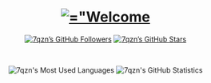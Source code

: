 <p align="center">
	<h1 align="center"><a href="#"><img src="https://readme-typing-svg.demolab.com?font=Montserrat&size=36&pause=2000&color=6699FF&center=true&vCenter=true&random=false&width=420&lines=Welcome+to+My+Profile" alt=="Welcome to My Profile" /></a></h1>
	<p align="center"><a href="https://github.com/7qzn?tab=followers"><img src="https://img.shields.io/github/followers/7qzn?style=for-the-badge&logoColor=6699FF" alt="7qzn&#x2019;s GitHub Followers" title="7qzn&#x2019;s GitHub Followers"></a> <a href="#"><img src="https://img.shields.io/github/stars/7qzn?style=for-the-badge&logoColor=6699FF" alt="7qzn&#x2019;s GitHub Stars" title="7qzn&#x2019;s GitHub Stars"></a></p>
</p>

<br />
<p align="center">
	<img src="https://github-readme-stats.vercel.app/api/top-langs/?username=7qzn&&theme=transparent&layout=compact&hide_border=true&card_width=420&text_color=6699FF" title="7qzn's Most Used Languages" alt="7qzn's Most Used Languages" />&#xa0;<img src="https://github-readme-stats.vercel.app/api?username=7qzn&theme=transparent&hide=prs,issues&count_private=true&hide_border=true&card_width=420&text_color=6699FF" title="7qzn's GitHub Statistics" alt="7qzn's GitHub Statistics" />
</p>
